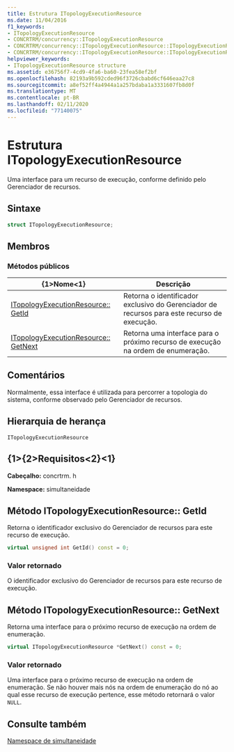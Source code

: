 ```yaml
---
title: Estrutura ITopologyExecutionResource
ms.date: 11/04/2016
f1_keywords:
- ITopologyExecutionResource
- CONCRTRM/concurrency::ITopologyExecutionResource
- CONCRTRM/concurrency::ITopologyExecutionResource::ITopologyExecutionResource::GetId
- CONCRTRM/concurrency::ITopologyExecutionResource::ITopologyExecutionResource::GetNext
helpviewer_keywords:
- ITopologyExecutionResource structure
ms.assetid: e36756f7-4cd9-4fa6-ba60-23fea58ef2bf
ms.openlocfilehash: 82193a9b592cded96f3726cbabd6cf646eaa27c8
ms.sourcegitcommit: a8ef52ff4a4944a1a257bdaba1a3331607fb8d0f
ms.translationtype: MT
ms.contentlocale: pt-BR
ms.lasthandoff: 02/11/2020
ms.locfileid: "77140075"
---
```

# <a name="itopologyexecutionresource-structure"></a>Estrutura ITopologyExecutionResource

Uma interface para um recurso de execução, conforme definido pelo Gerenciador de recursos.

## <a name="syntax"></a>Sintaxe

```cpp
struct ITopologyExecutionResource;
```

## <a name="members"></a>Membros

### <a name="public-methods"></a>Métodos públicos

|{1&gt;Nome&lt;1}|Descrição|
|----------|-----------------|
|[ITopologyExecutionResource:: GetId](#getid)|Retorna o identificador exclusivo do Gerenciador de recursos para este recurso de execução.|
|[ITopologyExecutionResource:: GetNext](#getnext)|Retorna uma interface para o próximo recurso de execução na ordem de enumeração.|

## <a name="remarks"></a>Comentários

Normalmente, essa interface é utilizada para percorrer a topologia do sistema, conforme observado pelo Gerenciador de recursos.

## <a name="inheritance-hierarchy"></a>Hierarquia de herança

`ITopologyExecutionResource`

## <a name="requirements"></a>{1&gt;{2&gt;Requisitos&lt;2}&lt;1}

**Cabeçalho:** concrtrm. h

**Namespace:** simultaneidade

## <a name="getid"></a>Método ITopologyExecutionResource:: GetId

Retorna o identificador exclusivo do Gerenciador de recursos para este recurso de execução.

```cpp
virtual unsigned int GetId() const = 0;
```

### <a name="return-value"></a>Valor retornado

O identificador exclusivo do Gerenciador de recursos para este recurso de execução.

## <a name="getnext"></a>Método ITopologyExecutionResource:: GetNext

Retorna uma interface para o próximo recurso de execução na ordem de enumeração.

```cpp
virtual ITopologyExecutionResource *GetNext() const = 0;
```

### <a name="return-value"></a>Valor retornado

Uma interface para o próximo recurso de execução na ordem de enumeração. Se não houver mais nós na ordem de enumeração do nó ao qual esse recurso de execução pertence, esse método retornará o valor `NULL`.

## <a name="see-also"></a>Consulte também

[Namespace de simultaneidade](concurrency-namespace.md)
